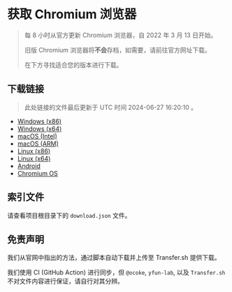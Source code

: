 # 获取 Chromium 浏览器

> 每 8 小时从官方更新 Chromium 浏览器，自 2022 年 3 月 13 日开始。
> 
> 旧版 Chromium 浏览器将**不会**存档，如需要，请前往官方网址下载。
>
> 在下方寻找适合您的版本进行下载。

## 下载链接

> 此处链接的文件最后更新于 UTC 时间 2024-06-27 16:20:10
。

- [Windows (x86)]()
- [Windows (x64)]()
- [macOS (Intel)]()
- [macOS (ARM)]()
- [Linux (x86)]()
- [Linux (x64)]()
- [Android]()
- [Chromium OS]()

## 索引文件

请查看项目根目录下的 `download.json` 文件。

## 免责声明

我们从官网中指出的方法，通过脚本自动下载并上传至 Transfer.sh 提供下载。

我们使用 CI (GitHub Action) 进行同步，但 `@ocoke`, `yfun-lab`, 以及 `Transfer.sh` 不对文件内容进行保证，请自行对其分辨。
